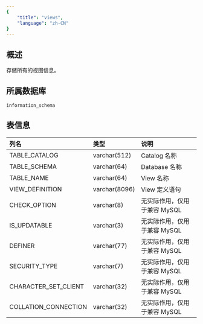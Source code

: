 ```yaml
---
{
    "title": "views",
    "language": "zh-CN"
}
---
```


## 概述

存储所有的视图信息。

## 所属数据库


`information_schema`


## 表信息

| 列名                 | 类型          | 说明                         |
| :------------------- | :------------ | :--------------------------- |
| TABLE_CATALOG        | varchar(512)  | Catalog 名称                 |
| TABLE_SCHEMA         | varchar(64)   | Database 名称                 |
| TABLE_NAME           | varchar(64)   | View 名称                    |
| VIEW_DEFINITION      | varchar(8096) | View 定义语句                |
| CHECK_OPTION         | varchar(8)    | 无实际作用，仅用于兼容 MySQL |
| IS_UPDATABLE         | varchar(3)    | 无实际作用，仅用于兼容 MySQL |
| DEFINER              | varchar(77)   | 无实际作用，仅用于兼容 MySQL |
| SECURITY_TYPE        | varchar(7)    | 无实际作用，仅用于兼容 MySQL |
| CHARACTER_SET_CLIENT | varchar(32)   | 无实际作用，仅用于兼容 MySQL |
| COLLATION_CONNECTION | varchar(32)   | 无实际作用，仅用于兼容 MySQL |